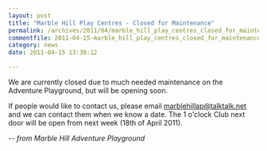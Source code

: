 ```yaml
---
layout: post
title: "Marble Hill Play Centres - Closed for Maintenance"
permalink: /archives/2011/04/marble_hill_play_centres_closed_for_maintenance.html
commentfile: 2011-04-15-marble_hill_play_centres_closed_for_maintenance
category: news
date: 2011-04-15 13:38:12

---
```


We are currently closed due to much needed maintenance on the Adventure Playground, but will be opening soon.

If people would like to contact us, please email <marblehillap@talktalk.net> and we can contact them when we know a date. The 1 o'clock Club next door will be open from next week (18th of April 2011).

<em>-- from Marble Hill Adventure Playground</em>
